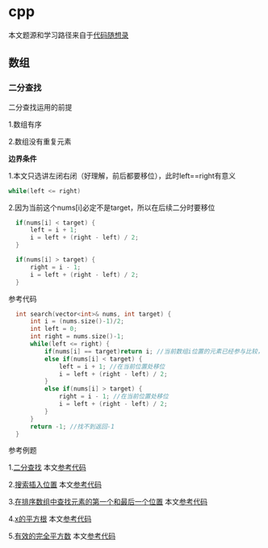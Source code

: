 # cpp

本文题源和学习路径来自于[代码随想录](https://programmercarl.com/)

## 数组
### 二分查找

二分查找运用的前提

  1.数组有序

  2.数组没有重复元素

**边界条件**

  1.本文只选讲左闭右闭（好理解，前后都要移位），此时left==right有意义
  ```cpp
  while(left <= right)
  ```

  2.因为当前这个nums[i]必定不是target，所以在后续二分时要移位
  >     
  ```cpp
    if(nums[i] < target) {
        left = i + 1;
        i = left + (right - left) / 2;
    }
  ```
  >     
  ```cpp
    if(nums[i] > target) {
        right = i - 1; 
        i = left + (right - left) / 2;
    }
  ```

参考代码

  >
  ```cpp
    int search(vector<int>& nums, int target) {
        int i = (nums.size()-1)/2;
        int left = 0;
        int right = nums.size()-1;
        while(left <= right) { 
            if(nums[i] == target)return i; //当前数组i位置的元素已经参与比较，所以后续二分需要移位(+1/-1)
            else if(nums[i] < target) {
                left = i + 1; //在当前位置处移位
                i = left + (right - left) / 2;
            }
            else if(nums[i] > target) {
                right = i - 1; //在当前位置处移位
                i = left + (right - left) / 2;
            }
        }
        return -1; //找不到返回-1
    }
  ```

参考例题

1.[二分查找](https://leetcode.cn/problems/binary-search/)
本文[参考代码](leetcode//../src//数组/二分查找/704二分查找.cpp)

2.[搜索插入位置](https://leetcode.cn/problems/search-insert-position/)
本文[参考代码](leetcode//../src/数组/二分查找/35搜索插入位置.cpp)

3.[在排序数组中查找元素的第一个和最后一个位置](https://leetcode.cn/problems/find-first-and-last-position-of-element-in-sorted-array/)
本文[参考代码](leetcode//../src/数组/二分查找//34在排序数组中查找元素的第一个和最后一个位置.cpp)

4.[x的平方根](https://leetcode.cn/problems/sqrtx/)
本文[参考代码](leetcode//../src/数组/二分查找/69x的平方根.cpp)

5.[有效的完全平方数](https://leetcode.cn/problems/valid-perfect-square/)
本文[参考代码](leetcode//../src/数组/二分查找/367有效的完全平方数.cpp)